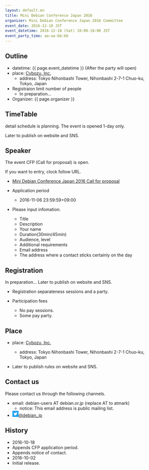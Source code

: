 ```yaml
---
layout: default.en
title: Mini Debian Conference Japan 2016
organizer: Mini Debian Conference Japan 2016 Committee
event_date: 2016-12-10 JST
event_datetime: 2016-12-10 (Sat) 10:00-18:00 JST
event_party_time: aa:aa-bb:bb
---
```

<a name="outline"></a>

## Outline
   
- datetime: {{ page.event_datetime }} (After the party will open)
- place: [Cybozu, Inc.](http://cybozu.co.jp/company/info/)
  - address: Tokyo Nihonbashi Tower, Nihonbashi 2-7-1 Chuo-ku, Tokyo, Japan
- Registraion limit number of people
  - In preparation...
- Organizer: {{ page.organizer }}


<a name="timetable"></a>

## TimeTable

detail schedule is planning. The event is opened 1-day only.

Later to publish on website and SNS.

<a name="speaker"></a>

## Speaker

The event CFP (Call for proposal) is open.

If you want to entry, clock follow URL.

- [Mini Debian Conference Japan 2016 Call for proposal](https://docs.google.com/forms/d/1gcHtLijX8WrdfQMrKK4gkWXOUVhOVV3HCJtcDWglsag/viewform?edit_requested=true)

- Application period
  - 2016-11-06 23:59:59+09:00
- Please input infomation.
  - Title
  - Description
  - Your name
  - Duration(30min/45min)
  - Audience, level
  - Additional requirements
  - Email address
  - The address where a contact sticks certainly on the day
              
<a name="register"></a>

## Registration

In preparation... Later to publish on website and SNS.

- Registration separateness sessions and a party.

- Participation fees
  - No pay sessions.
  - Some pay party.


<a name="place"></a>

## Place

- place: [Cybozu, Inc.](http://cybozu.co.jp/company/info/)
  - address: Tokyo Nihonbashi Tower, Nihonbashi 2-7-1 Chuo-ku, Tokyo, Japan

- Later to publish rules on website and SNS.

<a name="contactus"></a>

## Contact us

Please contact us through the following channels.

- email: debian-users AT debian.or.jp (replace AT to atmark)
  - notice: This email address is public mailing list.
- <a href="https://twitter.com/debian_jp"><img style="width:20px; height:20px;" src="assets/img/Twitter_Logo_White_On_Blue.png" alt="Twitter - Debian JP">@debian_jp</a>


<a name="history"></a>

## History

- 2016-10-18
 - Appends CFP application period.
 - Appends notice of contact.
- 2016-10-02
 - Initial release.
